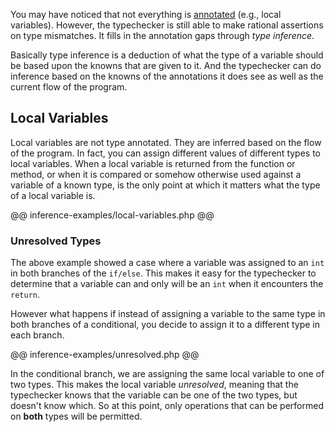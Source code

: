 You may have noticed that not everything is [annotated](03-annotations.md) (e.g., local variables). However, the typechecker is still able to make rational assertions on type mismatches. It fills in the annotation gaps through *type inference*. 

Basically type inference is a deduction of what the type of a variable should be based upon the knowns that are given to it. And the typechecker can do inference based on the knowns of the annotations it does see as well as the current flow of the program.

## Local Variables

Local variables are not type annotated. They are inferred based on the flow of the program. In fact, you can assign different values of different types to local variables. When a local variable is returned from the function or method, or when it is compared or somehow otherwise used against a variable of a known type, is the only point at which it matters what the type of a local variable is.

@@ inference-examples/local-variables.php @@

### Unresolved Types

The above example showed a case where a variable was assigned to an `int ` in both branches of the `if/else`. This makes it easy for the typechecker to determine that a variable can and only will be an `int` when it encounters the `return`.

However what happens if instead of assigning a variable to the same type in both branches of a conditional, you decide to assign it to a different type in each branch. 

@@ inference-examples/unresolved.php @@

In the conditional branch, we are assigning the same local variable to one of two types. This makes the local variable *unresolved*, meaning that the typechecker knows that the variable can be one of the two types, but doesn't know which. So at this point, only operations that can be performed on **both** types will be permitted.
